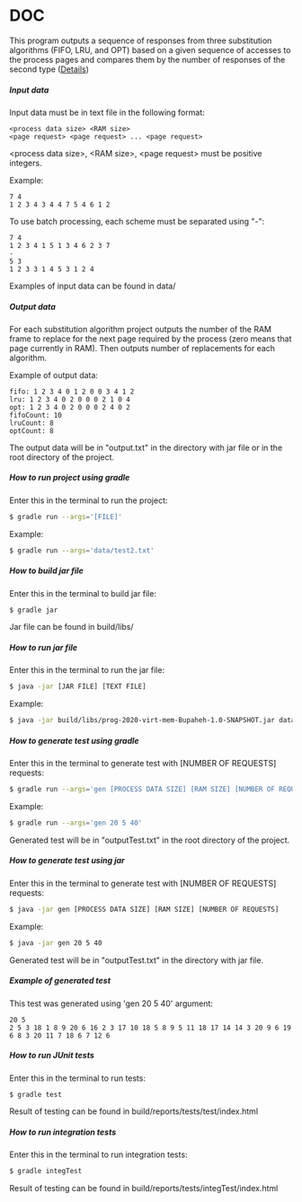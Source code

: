 # DOC

This program outputs a sequence of responses from three substitution algorithms (FIFO, LRU, and OPT) based on a given sequence of accesses to the process pages and compares them by the number of responses of the second type ([Details](README.md))

##### Input data

Input data must be in text file in the following format:

```
<process data size> <RAM size>
<page request> <page request> ... <page request>
```

\<process data size>, \<RAM size>, \<page request> must be positive integers.

Example:

```
7 4
1 2 3 4 3 4 4 7 5 4 6 1 2
```

To use batch processing, each scheme must be separated using "-":

```
7 4
1 2 3 4 1 5 1 3 4 6 2 3 7
-
5 3
1 2 3 3 1 4 5 3 1 2 4
```

Examples of input data can be found in data/

##### Output data

For each substitution algorithm project outputs the number of the RAM frame to replace for the next page required by the process (zero means that page currently in RAM). Then outputs number of replacements for each algorithm.

Example of output data:

```
fifo: 1 2 3 4 0 1 2 0 0 3 4 1 2
lru: 1 2 3 4 0 2 0 0 0 2 1 0 4
opt: 1 2 3 4 0 2 0 0 0 2 4 0 2
fifoCount: 10
lruCount: 8
optCount: 8
```

The output data will be in "output.txt" in the directory with jar file or in the root directory of the project. 

##### How to run project using gradle

Enter this in the terminal to run the project:

```bash
$ gradle run --args='[FILE]'
```

Example:
```bash
$ gradle run --args='data/test2.txt'
```

##### How to build jar file

Enter this in the terminal to build jar file:

```bash
$ gradle jar
```
Jar file can be found in build/libs/

##### How to run jar file

Enter this in the terminal to run the jar file:

```bash
$ java -jar [JAR FILE] [TEXT FILE]
```

Example:

```bash
$ java -jar build/libs/prog-2020-virt-mem-Bupaheh-1.0-SNAPSHOT.jar data/test2.txt
```

##### How to generate test using gradle

Enter this in the terminal to generate test with [NUMBER OF REQUESTS] requests:

```bash
$ gradle run --args='gen [PROCESS DATA SIZE] [RAM SIZE] [NUMBER OF REQUESTS]'
```

Example:

```bash
$ gradle run --args='gen 20 5 40'
```

Generated test will be in "outputTest.txt" in the root directory of the project. 

##### How to generate test using jar

Enter this in the terminal to generate test with [NUMBER OF REQUESTS] requests:

```bash
$ java -jar gen [PROCESS DATA SIZE] [RAM SIZE] [NUMBER OF REQUESTS]
```

Example:

```bash
$ java -jar gen 20 5 40
```

Generated test will be in "outputTest.txt" in the directory with jar file. 

##### Example of generated test

This test was generated using 'gen 20 5 40' argument:

```
20 5
2 5 3 18 1 8 9 20 6 16 2 3 17 10 18 5 8 9 5 11 18 17 14 14 3 20 9 6 19 6 8 3 20 11 7 18 6 7 12 6
```

##### How to run JUnit tests

Enter this in the terminal to run tests:

 ```bash
$ gradle test
 ```

Result of testing can be found in build/reports/tests/test/index.html

##### How to run integration tests

Enter this in the terminal to run integration tests:

 ```bash
$ gradle integTest
 ```

Result of testing can be found in build/reports/tests/integTest/index.html